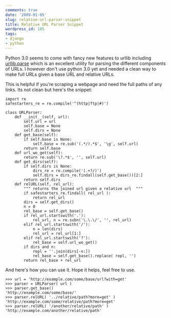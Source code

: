```yaml
---
comments: true
date: '2009-01-05'
slug: relative-url-parser-snippet
title: Relative URL Parser Snippet
wordpress_id: 185
tags:
- django
- python
---
```


Python 3.0 seems to come with fancy new features to urllib including [urllib.parse](http://docs.python.org/dev/3.0/library/urllib.parse.html) which is an excellent utility for parsing the different components of URLs.  I however don't use python 3.0 yet and needed a clean way to make full URLs given a base URL and relative URLs.

This is helpful if you're scraping a webpage and need the full paths of any links.  Its not clean but here's the snippet:

    
    import re
    safestarters_re = re.compile('^(http|ftp|#)')
    
    class URLParser:
        def __init__(self, url):
            self.url = url
            self.base = None
            self.dirs = None
        def get_base(self):
            if self.base is None:
                self.base = re.sub('(.*/).*$', '\g', self.url)
            return self.base
        def url_wo_get(self):
            return re.sub('\?.*$', '', self.url)
        def get_dirs(self):
            if self.dirs is None:
                dirs_re = re.compile('(.+?/)')
                self.dirs = dirs_re.findall(self.get_base())[2:]
            return self.dirs
        def relURL(self, rel_url):
            """ returns the joined url given a relative url  """
            if safestarters_re.findall( rel_url ):
                return rel_url
            dirs = self.get_dirs()
            n = 0
            rel_base = self.get_base()
            if rel_url.startswith('.'):
                rel_url, n = re.subn('\.\.\/', '', rel_url)
            elif rel_url.startswith('/'):
                n = len(dirs)
                rel_url = rel_url[1:]
            elif rel_url.startswith('?'):
                rel_base = self.url_wo_get()
            if dirs and n:
                repl = ''.join(dirs[-n:])
                rel_base = self.get_base().replace( repl, '')
            return rel_base + rel_url








And here's how you can use it.  Hope it helps, feel free to use.

    
    >>> url = 'http://example.com/some/base/url?with=get'
    >>> parser = URLParser( url )
    >>> parser.get_base()
    'http://example.com/some/base/'
    >>> parser.relURL( '../relative/path?more=get' )
    'http://example.com/some/relative/path?more=get'
    >>> parser.relURL( '/another/relative/path' )
    'http://example.com/another/relative/path'
